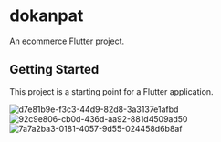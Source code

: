 # dokanpat

An ecommerce Flutter project.

## Getting Started

This project is a starting point for a Flutter application.

![d7e81b9e-f3c3-44d9-82d8-3a3137e1afbd](https://github.com/user-attachments/assets/de529d01-f19c-435f-9e6d-de885e38b216)
![92c9e806-cb0d-436d-aa92-881d4509ad50](https://github.com/user-attachments/assets/88067ab2-ec51-4961-ab46-0b355f4e57e8)
![7a7a2ba3-0181-4057-9d55-024458d6b8af](https://github.com/user-attachments/assets/898bef68-f4fd-4307-92c7-941fa1e95952)
